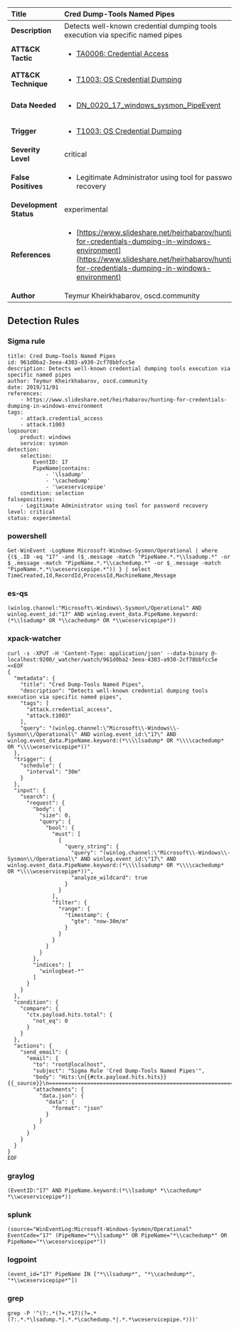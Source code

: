 | Title                    | Cred Dump-Tools Named Pipes       |
|:-------------------------|:------------------|
| **Description**          | Detects well-known credential dumping tools execution via specific named pipes |
| **ATT&amp;CK Tactic**    |  <ul><li>[TA0006: Credential Access](https://attack.mitre.org/tactics/TA0006)</li></ul>  |
| **ATT&amp;CK Technique** | <ul><li>[T1003: OS Credential Dumping](https://attack.mitre.org/techniques/T1003)</li></ul>  |
| **Data Needed**          | <ul><li>[DN_0020_17_windows_sysmon_PipeEvent](../Data_Needed/DN_0020_17_windows_sysmon_PipeEvent.md)</li></ul>  |
| **Trigger**              | <ul><li>[T1003: OS Credential Dumping](../Triggers/T1003.md)</li></ul>  |
| **Severity Level**       | critical |
| **False Positives**      | <ul><li>Legitimate Administrator using tool for password recovery</li></ul>  |
| **Development Status**   | experimental |
| **References**           | <ul><li>[https://www.slideshare.net/heirhabarov/hunting-for-credentials-dumping-in-windows-environment](https://www.slideshare.net/heirhabarov/hunting-for-credentials-dumping-in-windows-environment)</li></ul>  |
| **Author**               | Teymur Kheirkhabarov, oscd.community |


## Detection Rules

### Sigma rule

```
title: Cred Dump-Tools Named Pipes
id: 961d0ba2-3eea-4303-a930-2cf78bbfcc5e
description: Detects well-known credential dumping tools execution via specific named pipes
author: Teymur Kheirkhabarov, oscd.community
date: 2019/11/01
references:
    - https://www.slideshare.net/heirhabarov/hunting-for-credentials-dumping-in-windows-environment
tags:
    - attack.credential_access
    - attack.t1003
logsource:
    product: windows
    service: sysmon
detection:
    selection:
        EventID: 17
        PipeName|contains:
            - '\lsadump'
            - '\cachedump'
            - '\wceservicepipe'
    condition: selection
falsepositives:
    - Legitimate Administrator using tool for password recovery
level: critical
status: experimental

```





### powershell
    
```
Get-WinEvent -LogName Microsoft-Windows-Sysmon/Operational | where {($_.ID -eq "17" -and ($_.message -match "PipeName.*.*\\lsadump.*" -or $_.message -match "PipeName.*.*\\cachedump.*" -or $_.message -match "PipeName.*.*\\wceservicepipe.*")) } | select TimeCreated,Id,RecordId,ProcessId,MachineName,Message
```


### es-qs
    
```
(winlog.channel:"Microsoft\-Windows\-Sysmon\/Operational" AND winlog.event_id:"17" AND winlog.event_data.PipeName.keyword:(*\\lsadump* OR *\\cachedump* OR *\\wceservicepipe*))
```


### xpack-watcher
    
```
curl -s -XPUT -H 'Content-Type: application/json' --data-binary @- localhost:9200/_watcher/watch/961d0ba2-3eea-4303-a930-2cf78bbfcc5e <<EOF
{
  "metadata": {
    "title": "Cred Dump-Tools Named Pipes",
    "description": "Detects well-known credential dumping tools execution via specific named pipes",
    "tags": [
      "attack.credential_access",
      "attack.t1003"
    ],
    "query": "(winlog.channel:\"Microsoft\\-Windows\\-Sysmon\\/Operational\" AND winlog.event_id:\"17\" AND winlog.event_data.PipeName.keyword:(*\\\\lsadump* OR *\\\\cachedump* OR *\\\\wceservicepipe*))"
  },
  "trigger": {
    "schedule": {
      "interval": "30m"
    }
  },
  "input": {
    "search": {
      "request": {
        "body": {
          "size": 0,
          "query": {
            "bool": {
              "must": [
                {
                  "query_string": {
                    "query": "(winlog.channel:\"Microsoft\\-Windows\\-Sysmon\\/Operational\" AND winlog.event_id:\"17\" AND winlog.event_data.PipeName.keyword:(*\\\\lsadump* OR *\\\\cachedump* OR *\\\\wceservicepipe*))",
                    "analyze_wildcard": true
                  }
                }
              ],
              "filter": {
                "range": {
                  "timestamp": {
                    "gte": "now-30m/m"
                  }
                }
              }
            }
          }
        },
        "indices": [
          "winlogbeat-*"
        ]
      }
    }
  },
  "condition": {
    "compare": {
      "ctx.payload.hits.total": {
        "not_eq": 0
      }
    }
  },
  "actions": {
    "send_email": {
      "email": {
        "to": "root@localhost",
        "subject": "Sigma Rule 'Cred Dump-Tools Named Pipes'",
        "body": "Hits:\n{{#ctx.payload.hits.hits}}{{_source}}\n================================================================================\n{{/ctx.payload.hits.hits}}",
        "attachments": {
          "data.json": {
            "data": {
              "format": "json"
            }
          }
        }
      }
    }
  }
}
EOF

```


### graylog
    
```
(EventID:"17" AND PipeName.keyword:(*\\lsadump* *\\cachedump* *\\wceservicepipe*))
```


### splunk
    
```
(source="WinEventLog:Microsoft-Windows-Sysmon/Operational" EventCode="17" (PipeName="*\\lsadump*" OR PipeName="*\\cachedump*" OR PipeName="*\\wceservicepipe*"))
```


### logpoint
    
```
(event_id="17" PipeName IN ["*\\lsadump*", "*\\cachedump*", "*\\wceservicepipe*"])
```


### grep
    
```
grep -P '^(?:.*(?=.*17)(?=.*(?:.*.*\lsadump.*|.*.*\cachedump.*|.*.*\wceservicepipe.*)))'
```



